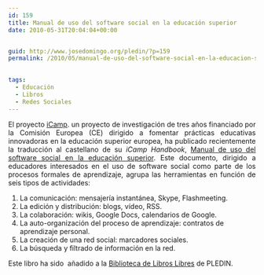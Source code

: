 ```yaml
---
id: 159
title: Manual de uso del software social en la educación superior
date: 2010-05-31T20:04:04+00:00


guid: http://www.josedomingo.org/pledin/?p=159
permalink: /2010/05/manual-de-uso-del-software-social-en-la-educacion-superior/

  
tags:
  - Educación
  - Libros
  - Redes Sociales
---
```

<p style="text-align: justify;">
  El proyecto <a href="http://www.icamp.eu/">iCamp</a>. un proyecto de investigación de tres años financiado por la Comisión Europea (CE) dirigido a fomentar prácticas educativas innovadoras en la educación superior europea, ha publicado recientemente la traducción al castellano de su <em>iCamp Handbook</em>, <a href="https://www.coloriuris.net/contratos/171ef5ee01dd73945e78517e35637c08">Manual de uso del software social en la educación superior</a>. Este documento, dirigido a educadores interesados en el uso de software social como parte de los procesos formales de aprendizaje, agrupa las herramientas en función de seis tipos de actividades:
</p>

  1. La comunicación: mensajería instantánea, Skype, Flashmeeting.
  2. La edición y distribución: blogs, vídeo, RSS.
  3. La colaboración: wikis, Google Docs, calendarios de Google.
  4. La auto-organización del proceso de aprendizaje: contratos de aprendizaje personal.
  5. La creación de una red social: marcadores sociales.
  6. La búsqueda y filtrado de información en la red.

Este libro ha sido  añadido a la [Biblioteca de Libros Libres](http://www.josedomingo.org/web/mod/data/view.php?id=1670) de PLEDIN.

<!-- AddThis Advanced Settings generic via filter on the_content -->

<!-- AddThis Share Buttons generic via filter on the_content -->